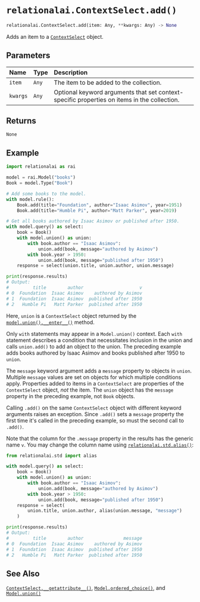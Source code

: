 # `relationalai.ContextSelect.add()`

```python
relationalai.ContextSelect.add(item: Any, **kwargs: Any) -> None
```

Adds an item to a [`ContextSelect`](./README.md) object.

## Parameters

| Name | Type | Description |
| :--- | :--- | :------ |
| `item` | `Any` | The item to be added to the collection. |
| `kwargs` | `Any` | Optional keyword arguments that set context-specific properties on items in the collection. |

## Returns

`None`

## Example

```python
import relationalai as rai

model = rai.Model("books")
Book = model.Type("Book")

# Add some books to the model.
with model.rule():
    Book.add(title="Foundation", author="Isaac Asimov", year=1951)
    Book.add(title="Humble Pi", author="Matt Parker", year=2019)

# Get all books authored by Isaac Asimov or published after 1950.
with model.query() as select:
    book = Book()
    with model.union() as union:
        with book.author == "Isaac Asimov":
            union.add(book, message="authored by Asimov")
        with book.year > 1950:
            union.add(book, message="published after 1950")
    response = select(union.title, union.author, union.message)

print(response.results)
# Output:
#         title        author                     v
# 0  Foundation  Isaac Asimov    authored by Asimov
# 1  Foundation  Isaac Asimov  published after 1950
# 2   Humble Pi   Matt Parker  published after 1950
```

Here, `union` is a `ContextSelect` object returned by the
[`model.union().__enter__()`](../Context/__enter__.md) method.

Only `with` statements may appear in a `Model.union()` context.
Each `with` statement describes a condition that necessitates inclusion in the union
and calls `union.add()` to add an object to the union.
The preceding example adds books authored by Isaac Asimov and books published after 1950 to `union`.

The `message` keyword argument adds a `message` property to objects in `union`.
Multiple `message` values are set on objects for which multiple conditions apply.
Properties added to items in a `ContextSelect` are properties of the `ContextSelect` object, _not_ the item.
The `union` object has the `message` property in the preceding example, not `Book` objects.

Calling `.add()` on the same `ContextSelect` object with different keyword arguments raises an exception.
Since `.add()` sets a `message` property the first time it's called in the preceding example,
so must the second call to `.add()`.

Note that the column for the `.message` property in the results has the generic name `v`.
You may change the column name using [`relationalai.std.alias()`](../std/alias.md):

```python
from relationalai.std import alias

with model.query() as select:
    book = Book()
    with model.union() as union:
        with book.author == "Isaac Asimov":
            union.add(book, message="authored by Asimov")
        with book.year > 1950:
            union.add(book, message="published after 1950")
    response = select(
        union.title, union.author, alias(union.message, "message")
    )

print(response.results)
# Output:
#         title        author               message
# 0  Foundation  Isaac Asimov    authored by Asimov
# 1  Foundation  Isaac Asimov  published after 1950
# 2   Humble Pi   Matt Parker  published after 1950
```

## See Also

[`ContextSelect.__getattribute__()`](./__getattribute__.md),
[`Model.ordered_choice()`](../Model/ordered_choice.md),
and [`Model.union()`](../Model/union.md)
